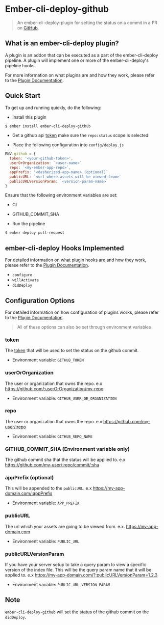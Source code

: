# Ember-cli-deploy-github

> An ember-cli-deploy-plugin for setting the status on a commit in a PR on [GitHub](https://github.com/).

## What is an ember-cli-deploy plugin?

A plugin is an addon that can be executed as a part of the ember-cli-deploy pipeline. A plugin will implement one or more of the ember-cli-deploy's pipeline hooks.

For more information on what plugins are and how they work, please refer to the [Plugin Documentation][2].

## Quick Start

To get up and running quickly, do the following:

- Install this plugin

```bash
$ ember install ember-cli-deploy-github
```

- Get a github api [token](https://github.com/settings/tokens) make sure the `repo:status` scope is selected

- Place the following configuration into `config/deploy.js`

```javascript
ENV.github = {
  token: '<your-github-token>',
  userOrOrganization: `<user-name>`
  repo: `<my-ember-app-repo>`,
  appPrefix: '<dasherized-app-name> (optional)`
  publicURL: `<url-where-assets-will-be-viewed-from>`
  publicURLVersionParam: `<version-param-name>`
}
```

Ensure that the following environment variables are set:

- CI
- GITHUB_COMMIT_SHA

- Run the pipeline

```bash
$ ember deploy pull-request
```

## ember-cli-deploy Hooks Implemented

For detailed information on what plugin hooks are and how they work, please refer to the [Plugin Documentation][2].

- `configure`
- `willActivate`
- `didDeploy`

## Configuration Options

For detailed information on how configuration of plugins works, please refer to the [Plugin Documentation][2].

> All of these options can also be set through environment variables

### token 

The [token](https://github.com/settings/tokens) that will be used to set the status on the github commit.
 
- Environment variable: `GITHUB_TOKEN`

### userOrOrganization

The user or organization that owns the repo. e.x https://github.com/:userOrOrganization/my-repo
 
- Environment variable: `GITHUB_USER_OR_ORGANIZATION`

### repo

The user or organization that owns the repo. e.x https://github.com/my-user/:repo
 
- Environment variable: `GITHUB_REPO_NAME`

### GITHUB_COMMIT_SHA (Environment variable only)

The github commit sha that the status will be applied to. e.x https://github.com/my-user/:repo/commit/:sha

### appPrefix (optional)

This will be appended to the `publicURL`. e.x https://my-app-domain.com/:appPrefix

- Environment variable: `APP_PREFIX`

### publicURL

The url which your assets are going to be viewed from. e.x. https://my-app-domain.com

- Environment variable: `PUBLIC_URL`

### publicURLVersionParam

If you have your server setup to take a query param to view a specific version of the index file.
This will be the query param name that it will be applied to.
e.x https://my-app-domain.com/?:publicURLVersionParam=1.2.3

- Environment variable: `PUBLIC_URL_VERSION_PARAM`

## Note 

`ember-cli-deploy-github` will set the status of the github commit on the `didDeploy`. 

[2]: http://ember-cli.github.io/ember-cli-deploy/plugins "Plugin Documentation"
